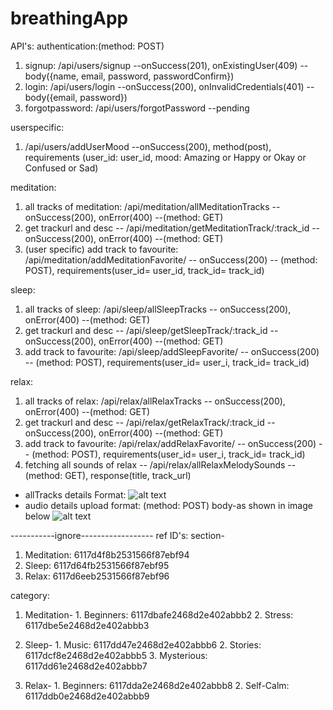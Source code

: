 # breathingApp
API's:
authentication:(method: POST)
  1. signup: /api/users/signup --onSuccess(201), onExistingUser(409) --body({name, email, password, passwordConfirm})
  2. login: /api/users/login --onSuccess(200), onInvalidCredentials(401) --body({email, password})
  3. forgotpassword: /api/users/forgotPassword  --pending
  
userspecific:
  1. /api/users/addUserMood --onSuccess(200), method(post), requirements (user_id: user_id, mood: Amazing or Happy or Okay or Confused or Sad)

meditation:
  1. all tracks of meditation: /api/meditation/allMeditationTracks -- onSuccess(200), onError(400) --(method: GET) 
  2. get trackurl and desc -- /api/meditation/getMeditationTrack/:track_id -- onSuccess(200), onError(400) --(method: GET)
  3. (user specific) add track to favourite: /api/meditation/addMeditationFavorite/ -- onSuccess(200) -- (method: POST), requirements(user_id= user_id, track_id= track_id) 
  
sleep:
  1. all tracks of sleep: /api/sleep/allSleepTracks -- onSuccess(200), onError(400) --(method: GET) 
  2. get trackurl and desc -- /api/sleep/getSleepTrack/:track_id -- onSuccess(200), onError(400) --(method: GET)
  3. add track to favourite: /api/sleep/addSleepFavorite/ -- onSuccess(200) -- (method: POST), requirements(user_id= user_i, track_id= track_id)
  
relax:
  1. all tracks of relax: /api/relax/allRelaxTracks -- onSuccess(200), onError(400) --(method: GET) 
  2. get trackurl and desc -- /api/relax/getRelaxTrack/:track_id -- onSuccess(200), onError(400) --(method: GET)
  3. add track to favourite: /api/relax/addRelaxFavorite/ -- onSuccess(200) -- (method: POST), requirements(user_id= user_i, track_id= track_id)
  4. fetching all sounds of relax -- /api/relax/allRelaxMelodySounds --(method: GET), response(title, track_url)



* allTracks details Format:
  ![alt text](https://github.com/milanpatel1604/breathing-app-final-master/blob/master/ss/allTracksFormat.PNG)
* audio details upload format: (method: POST) body-as shown in image below 
  ![alt text](https://github.com/milanpatel1604/breathing-app-final-master/blob/master/ss/uploadAudioDetailsFormat.PNG)



-----------ignore------------------
ref ID's:
section-

  1. Meditation: 6117d4f8b2531566f87ebf94
  2. Sleep: 6117d64fb2531566f87ebf95
  3. Relax: 6117d6eeb2531566f87ebf96


category:

  1. Meditation-
    1. Beginners: 6117dbafe2468d2e402abbb2
    2. Stress: 6117dbe5e2468d2e402abbb3

  2. Sleep-
    1. Music: 6117dd47e2468d2e402abbb6
    2. Stories: 6117dcf8e2468d2e402abbb5
    3. Mysterious: 6117dd61e2468d2e402abbb7

  3. Relax-
    1. Beginners: 6117dda2e2468d2e402abbb8
    2. Self-Calm: 6117ddb0e2468d2e402abbb9
